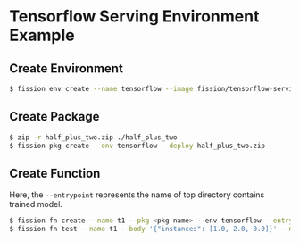 # Tensorflow Serving Environment Example

## Create Environment 

```bash
$ fission env create --name tensorflow --image fission/tensorflow-serving-env --version 2
```

## Create Package

```bash
$ zip -r half_plus_two.zip ./half_plus_two
$ fission pkg create --env tensorflow --deploy half_plus_two.zip
```

## Create Function

Here, the `--entrypoint` represents the name of top directory contains trained model.

```bash
$ fission fn create --name t1 --pkg <pkg name> --env tensorflow --entrypoint "half_plus_two"
$ fission fn test --name t1 --body '{"instances": [1.0, 2.0, 0.0]}' --method POST
```
